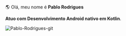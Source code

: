 <p align="left"> 
 🌎 Olá, meu nome é <strong>Pablo Rodrigues</strong>
<p align="left"><strong>Atuo com Desenvolvimento Android nativo em Kotlin</strong>.<br>
 
![Pablo-Rodrigues-git](https://github-readme-stats.vercel.app/api/top-langs/?username=Pablo-Rodrigues-git&hide=html&layout=compact&theme=tokyonight)
